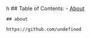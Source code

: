 h
    ## Table of Contents:
    - [About](#about)
   
    
    
    
    ## about
    
    https://github.com/undefined



    